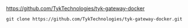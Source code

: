 https://github.com/TykTechnologies/tyk-gateway-docker

```
git clone https://github.com/TykTechnologies/tyk-gateway-docker.git
```
